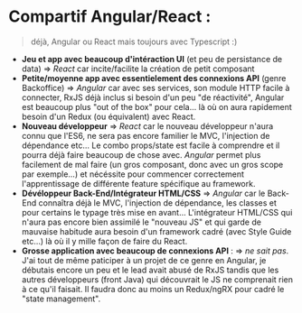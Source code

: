 Compartif Angular/React : 
=========================

> déjà, Angular ou React mais toujours avec Typescript :)

* __Jeu et app avec beaucoup d'intéraction UI__ (et peu de persistance de data) => _React_ car incite/facilite la création de petit composant
* __Petite/moyenne app avec essentielement des connexions API__ (genre Backoffice) => _Angular_ car avec ses services, son module HTTP facile à connecter, RxJS déjà inclus si besoin d'un peu "de réactivité", Angular est beaucoup plus "out of the box" pour cela... là où on aura rapidement besoin d'un Redux (ou équivalent) avec React. 
* __Nouveau développeur__ => _React_ car le nouveau développeur n'aura connu que l'ES6, ne sera pas encore familier le MVC, l'injection de dépendance etc... Le combo props/state est facile à comprendre et il pourra déjà faire beaucoup de chose avec. _Angular_ permet plus facilement de mal faire (un gros composant, donc avec un gros scope par exemple...) et nécéssite pour commencer correctement l'apprentissage de différente feature spécifique au framework.
* __Dévéloppeur Back-End/Intégrateur HTML/CSS__ => _Angular_ car le Back-End connaîtra déjà le MVC, l'injection de dépendance, les classes et pour certains le typage très mise en avant... L'intégrateur HTML/CSS qui n'aura pas encore bien assimilé le "nouveau JS" et qui garde de mauvaise habitude aura besoin d'un framework cadré (avec Style Guide etc...) là où il y mille façon de faire du React.
* __Grosse application avec beaucoup de connexions API__ : => _ne sait pas_. J'ai tout de même paticiper à un projet de ce genre en Angular, je débutais encore un peu et le lead avait abusé de RxJS tandis que les autres développeurs (front Java) qui découvrait le JS ne comprenait rien à ce qu'il faisait. Il faudra donc au moins un Redux/ngRX pour cadré le "state management".
